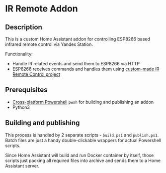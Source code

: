 # IR Remote Addon

## Description
This is a custom Home Assistant addon for controlling ESP8266 based infrared remote control via Yandex Station.

Functionality:
* Handle IR related events and send them to ESP8266 via HTTP
* ESP8266 receives commands and handles them using [custom-made IR Remote Control project](https://github.com/Stivion/IRRemoteControl)

## Prerequisites
* [Cross-platform Powershell](https://github.com/PowerShell/PowerShell) `pwsh` for building and publishing an addon
* Python3

## Building and publishing
This process is handled by 2 separate scripts - `build.ps1` and `publish.ps1`. Batch files are just a handy double-clickable wrappers for actual Powershell scripts.

Since Home Assistant will build and run Docker container by itself, those scripts just packing all required files into archive and sends them to a Home Assistant server.
